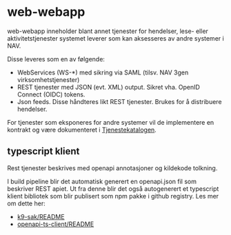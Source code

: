 # web-webapp

web-webapp inneholder blant annet tjenester for hendelser, lese- eller aktivitetstjenester systemet leverer som kan aksesseres av andre systemer i NAV.

Disse leveres som  en av følgende:
* WebServices (WS-\*) med sikring via SAML (tilsv. NAV 3gen virksomhetstjenester)
* REST tjenester med JSON (evt. XML) output.  Sikret vha. OpenID Connect (OIDC) tokens.
* Json feeds.  Disse håndteres likt REST tjenester.  Brukes for å distribuere hendelser.

For tjenester som eksponeres for andre systemer vil de implementere en kontrakt og være dokumenteret i [Tjenestekatalogen](https://confluence.adeo.no/display/SDFS/Tjenestekatalog).


## typescript klient

Rest tjenester beskrives med openapi annotasjoner og kildekode tolkning.

I build pipeline blir det automatisk generert en openapi.json fil som beskriver REST apiet. Ut fra denne blir det også 
autogenerert et typescript klient bibliotek som blir publisert som npm pakke i github registry. Les mer om dette her:

- [k9-sak/README](../README.md)
- [openapi-ts-client/README](src/main/resources/openapi-ts-client/README.md)
